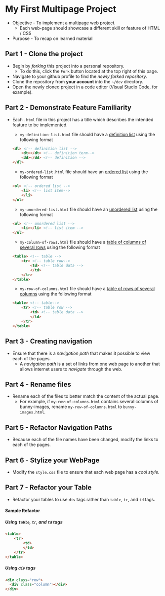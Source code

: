 # My First Multipage Project
* Objective - To implement a multipage web project.
    * Each web-page should showcase a different skill or feature of HTML / CSS
* Purpose - To recap on learned material

## Part 1 - Clone the project
* Begin by _forking_ this project into a personal repository.
   * To do this, click the `Fork` button located at the top right of this page.
* Navigate to your github profile to find the _newly forked repository_.
* Clone the repository from **your account** into the `~/dev` directory.
* Open the newly cloned project in a code editor (Visual Studio Code, for example).

## Part 2 - Demonstrate Feature Familiarity
* Each `.html` file in this project has a title which describes the intended feature to be implemented.
    * `my-definition-list.html` file should have a [definition list](https://www.w3schools.com/tags/tag_dl.asp) using the following format

    ```HTML
    <dl> <!-- definition list -->
        <dt></dt> <!-- definition term-->
        <dd></dd> <!-- definition -->
    </dl>
    ```



    * `my-ordered-list.html` file should have an [ordered list](https://www.w3schools.com/tags/tag_ol.asp) using the following format

    ```HTML
    <ol> <!-- ordered list -->
        <li> <!-- list item-->
        </li>
    </ol>
    ```



    * `my-unordered-list.html` file should have an [unordered list](https://www.w3schools.com/tags/tag_ul.asp) using the following format

    ```HTML
    <ul> <!-- unordered list -->
        <li></li> <!-- list item -->
    </ul>
    ```

    * `my-column-of-rows.html` file should have a [table of columns of several rows](https://www.w3schools.com/tags/tag_tr.asp) using the following format

    ```HTML
    <table> <!-- table -->
        <tr> <!-- table row-->
            <td> <!-- table data -->
            </td>
        </tr>
    </table>
    ```

    * `my-row-of-columns.html` file should have a [table of rows of several columns]() using the following format

    ```HTML
    <table> <!-- table-->
        <tr> <!-- table row -->
            <td> <!-- table data -->
            </td>
        </tr>
    </table>
    ```

## Part 3 - Creating navigation
* Ensure that there is a _navigation path_ that makes it possible to view each of the pages.
    * A _navigation path_ is a set of links from one web page to another that allows internet users to _navigate_ through the web.

## Part 4 - Rename files
* Rename each of the files to better match the content of the actual page.
    * For example, if `my-row-of-columns.html` contains several columns of bunny-images, rename `my-row-of-columns.html` to `bunny-images.html`.

## Part 5 - Refactor Navigation Paths
* Because each of the file names have been changed, modify the links to each of the pages.

## Part 6 - Stylize your WebPage
* Modify the `style.css` file to ensure that each web page has a _cool style_.


## Part 7 - Refactor your Table
* Refactor your tables to use `div` tags rather than `table`, `tr`, and `td` tags.

#### Sample Refactor

##### Using `table`, `tr`, and `td` tags

```html
<table>
    <tr>
        <td>
        </td>
    </tr>
</table>
```


##### Using `div` tags

```html
<div class="row">
  <div class="column"></div>
</div>
```



